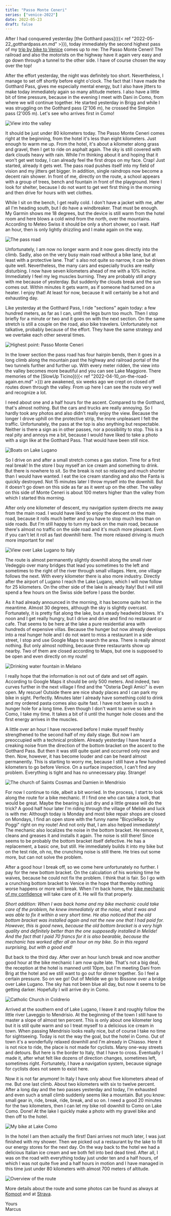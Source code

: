 ```yaml
---
title: "Passo Monte Ceneri"
series: ["venice-2022"]
date: 2022-05-23
draft: false
---
```


After I had conquered yesterday [the Gotthard pass]({{< ref "2022-05-22_gotthardpass.en.md" >}}), today immediately the second highest pass of my [trip by bike to Venice](/en/series/venice-2022) comes up to me: The Passo Monte Ceneri! The railroad and also the motorists on the highway have it again very easy and go down through a tunnel to the other side. I have of course chosen the way over the top!

After the effort yesterday, the night was definitely too short. Nevertheless, I manage to set off shortly before eight o'clock. The fact that I have made the Gotthard Pass, gives me especially mental energy, but I also have jitters to make today immediately again so many altitude meters. I also have a little bit of time pressure, because in the evening I meet with Dani in Como, from where we will continue together. He started yesterday in Brigg and while I was struggling on the Gotthard pass (2'106 m), he crossed the Simplon pass (2'005 m). Let's see who arrives first in Como!

![View into the valley](/images/blog/2022-05-23_001.jpg)

It should be just under 80 kilometers today. The Passo Monte Ceneri comes right at the beginning, from the hotel it's less than eight kilometers. Just enough to warm me up. From the hotel, it's about a kilometer along grass and gravel, then I get to ride on asphalt again. The sky is still covered with dark clouds heavy with rain. While I'm thinking about it and hoping that it won't get wet today, I can already feel the first drops on my face. Crap! Just started, already it gets wet. The pass road pushes itself into my field of vision and my jitters get bigger. In addition, single raindrops now become a decent rain shower. In front of me, directly on the route, a school appears with a group of trees, bench and fountain in front of the playground. Here I look for shelter, because I do not want to get wet first thing in the morning and then drive for hours with wet clothes.

While I sit on the bench, I get really cold. I don't have a jacket with me, after all I'm heading south, but I do have a windbreaker. That must be enough. My Garmin shows me 18 degrees, but the device is still warm from the hotel room and here blows a cold wind from the north, over the mountains. According to Meteo Swiss it should be only a short shower, so I wait. Half an hour, then is only lightly drizzling and I make again on the way.

![The pass road](/images/blog/2022-05-23_002.jpg)

Unfortunately, I am now no longer warm and it now goes directly into the climb. Sadly, also on the very busy main road without a bike lane, but at least with a protective lane. That' s also not quite so narrow, it can be driven quite well. Nevertheless, the many cars and especially trucks are really disturbing. I now have seven kilometers ahead of me with a 10% incline. Immediately I feel my leg muscles burning. They are probably still angry with me because of yesterday. But suddenly the clouds break and the sun comes out. Within minutes it gets warm, as if someone had turned on a heater. I enjoy that! At least for now, because it will certainly be a hot and exhausting day.

Like yesterday at the Gotthard Pass, I ride "sections" again today: a few hundred meters, as far as I can, until the legs burn too much. Then I stop briefly for a minute or two and it goes on with the next section. On the same stretch is still a couple on the road, also bike travelers. Unfortunately not talkative, probably because of the effort. They have the same strategy and we overtake each other several times.

![Highest point: Passo Monte Ceneri](/images/blog/2022-05-23_003.jpg)

In the lower section the pass road has four hairpin bends, then it goes in a long climb along the mountain past the highway and railroad portal of the two tunnels further and further up. With every meter ridden, the view into the valley becomes more beautiful and you can see Lake Maggiore. There memories of the [SlowUp Ticino]({{< ref "2022-04-10_on-the-road-again.en.md" >}}) are awakened, six weeks ago we crept on closed off routes down through the valley. From up here I can see the route very well and recognize a lot.

I need about one and a half hours for the ascent. Compared to the Gotthard, that's almost nothing. But the cars and trucks are really annoying. So I hardly took any photos and also didn't really enjoy the view. Because the longer I drove uphill on the protective strip, the more unpleasant I felt the traffic. Unfortunately, the pass at the top is also anything but respectable. Neither is there a sign as in other passes, nor a possibility to stop. This is a real pity and annoys me a bit, because I would have liked to take a photo with a sign like at the Gotthard Pass. That would have been still nice.

![Boats on Lake Lugano](/images/blog/2022-05-23_004.jpg)

So I drive on and after a small stretch comes a gas station. Time for a first real break! In the store I buy myself an ice cream and something to drink. But there is nowhere to sit. So the break is not so relaxing and much shorter than I would have wanted. I eat the ice cream standing and also the Fanta is quickly destroyed. Not 15 minutes later I throw myself into the downhill. But it doesn't go down on this side as far as it went up on the other. The valley on this side of Monte Ceneri is about 100 meters higher than the valley from which I started this morning.

After only one kilometer of descent, my navigation system directs me away from the main road. I would have liked to enjoy the descent on the main road, because it rolls much better and you have to stop much less than on side roads. But I'm still happy to turn my back on the main road, because there's almost no traffic on the side road and it's much more pleasant. Even if you can't let it roll as fast downhill here. The more relaxed driving is much more important for me!

![View over Lake Lugano to Italy](/images/blog/2022-05-23_005.jpg)

The route is almost permanently slightly downhill along the small river Vedeggio over many bridges that lead you sometimes to the left and sometimes to the right of the river through small villages. Here, one village follows the next. With every kilometer there is also more industry. Directly after the airport of Lugano I reach the Lake Lugano, which I will now follow for 25 kilometers. On the other side of the lake is already Italy! But I will still spend a few hours on the Swiss side before I pass the border.

As it had already announced in the morning, it has become quite hot in the meantime. Almost 30 degrees, although the sky is slightly overcast. Fortunately, it is pretty flat along the lake, but a steady headwind blows. It's noon and I get really hungry, but I drive and drive and find no restaurant or cafe. That seems to be here at the lake a pure residential area with hundreds of expensive villas. Because the hunger but now already develops into a real hunger hole and I do not want to miss a restaurant in a side street, I stop and use Google Maps to search the area. There is really almost nothing. But only almost nothing, because three restaurants show up nearby. Two of them are closed according to Maps, but one is supposed to be open and even directly on my route!

![Drinking water fountain in Melano](/images/blog/2022-05-23_006.jpg)

I really hope that the information is not out of date and set off again. According to Google Maps it should be only 500 meters. And indeed, two curves further in the next village I find and the "Osteria Degli Amici" is even open. My rescue! Outside there are nice shady places and I can park my bike in sight. Perfectly. Minutes later I already have something cold to drink and my ordered pasta comes also quite fast. I have not been in such a hunger hole for a long time. Even though I don't want to arrive so late in Como, I take my time. It takes a bit of it until the hunger hole closes and the first energy arrives in the muscles.

A little over an hour I have recovered before I make myself freshly strengthened to the second half of my daily stage. But now I am preoccupied with a technical problem. Already yesterday I have heard a creaking noise from the direction of the bottom bracket on the ascent to the Gotthard Pass. But then it was still quite quiet and occurred only now and then. Now, however, it has become louder and can be heard almost permanently. This is starting to worry me, because I still have a few hundred kilometers to go before Venice. On a surface inspection, I can't find any problem. Everything is tight and has no unnecessary play. Strange!

![The church of Saints Cosmas and Damien in Mendrisio](/images/blog/2022-05-23_007.jpg)

For now I continue to ride, albeit a bit worried. In the process, I start to look along the route for a bike mechanic. If I find one who can take a look, that would be great. Maybe the bearing is just dry and a little grease will do the trick? A good half hour later I'm riding through the village of Melide and luck is with me: Although today is Monday and most bike repair shops are closed on Mondays, I find an open store with the funny name "BicycleRace by Poggi" right on my route! And not only that, I am also helped immediately! The mechanic also localizes the noise in the bottom bracket. He removes it, cleans and greases it and installs it again. The noise is still there! Since seems to be probably the bottom bracket itself defective. He has a replacement, a basic one, but still. He immediately builds it into my bike but on the test ride, oh no, the crunching noise is still there. He tries out some more, but can not solve the problem.

After a good hour I break off, so we come here unfortunately no further. I pay for the new bottom bracket. On the calculation of his working time he waives, because he could not fix the problem. I think that is fair. So I go with a crunching bottom bracket to Venice in the hope that thereby nothing worse happens or more will break. When I'm back home, the [bike mechanic of my confidence](https://www.backyard.ch/) will take care of it. He will fix that properly.

*Short addition: When I was back home and my bike mechanic could take care of the problem, he knew immediately at the noise, what it was and was able to fix it within a very short time. He also noticed that the old bottom bracket was installed again and not the new one that I had paid for. However, this is good news, because the old bottom bracket is a very high quality and definitely better than the one supposedly installed in Melide! And the fact that I paid 70 francs for it is also bearable, because the mechanic has worked after all an hour on my bike. So in this regard surprising, but with a good end!*

But back to the third day. After over an hour lunch break and now another good hour at the bike mechanic I am now quite late. That's not a big deal, the reception at the hotel is manned until 10pm, but I'm meeting Dani from Brig at the hotel and we still want to go out for dinner together. So I feel a certain pressure. So on we go! Out of Melide we go to Bissone over a bridge over Lake Lugano. The sky has not been blue all day, but now it seems to be getting darker. Hopefully I will arrive dry in Como.

![Catholic Church in Coldrerio](/images/blog/2022-05-23_008.jpg)

Arrived at the southern end of Lake Lugano, I leave it and roughly follow the little river Laveggio to Mendrisio. At the beginning of the town I still have to master a slope of almost ten percent. This is only about one kilometer long but it is still quite warm and so I treat myself to a delicious ice cream in town. When passing Mendrisio looks really nice, but of course I take no time for sightseeing. Today is not the way the goal, but the hotel in Como. Out of town it's a wonderfully relaxed downhill and I'm already in Chiasso. Here it is not nice to ride, the place is not made for cyclists. Many one-way streets and detours. But here is the border to Italy, that I have to cross. Eventually I made it, after what felt like dozens of direction changes, sometimes left, sometimes right. Fortunately, I have a navigation system, because signage for cyclists does not seem to exist here.

Now it is not far anymore! In Italy I have only about five kilometers ahead of me. But one last climb. About two kilometers with six to twelve percent. After a long day and the two passes yesterday and today, I'm exhausted and even such a small climb suddenly seems like a mountain. But you know: small gear in, ride, break, ride, break, and so on. I need a good 20 minutes for the two kilometers, then I can let my bike roll downhill to Como on Lake Como. Done! At the lake I quickly make a photo with my gravel bike and then off to the hotel.

![My bike at Lake Como](/images/blog/2022-05-23_009.jpg)

In the hotel I am then actually the first! Dani arrives not much later, I was just finished with my shower. Then we picked out a restaurant by the lake to fill our energy stores for the next day. On the way back to the hotel we had a delicious Italian ice cream and we both fell into bed dead tired. After all, I was on the road with everything today just under ten and a half hours, of which I was not quite five and a half hours in motion and I have managed in this time just under 80 kilometers with almost 700 meters of altitude.

![Overview of the route](/images/blog/2022-05-23_komoot.png)

More details about the route and some photos can be found as always at [Komoot](https://www.komoot.com/tour/784279914/zoom) and at [Strava](https://www.strava.com/activities/7209449762).

Yours  
Marcus
